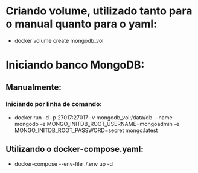 # Criando volume, utilizado tanto para o manual quanto para o yaml:
- docker volume create mongodb_vol

# Iniciando banco MongoDB:
## Manualmente:
### Iniciando por linha de comando:
- docker run -d -p 27017:27017 -v mongodb_vol:/data/db --name mongodb -e MONGO_INITDB_ROOT_USERNAME=mongoadmin -e MONGO_INITDB_ROOT_PASSWORD=secret mongo:latest

## Utilizando o docker-compose.yaml: 
- docker-compose --env-file ./.env up -d

